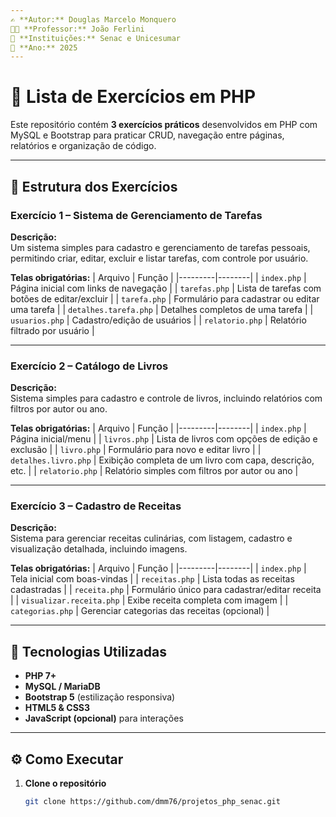 ```yaml
---
✍️ **Autor:** Douglas Marcelo Monquero
👨‍🏫 **Professor:** João Ferlini
🏫 **Instituições:** Senac e Unicesumar
📅 **Ano:** 2025
---
```


# 📌 Lista de Exercícios em PHP

Este repositório contém **3 exercícios práticos** desenvolvidos em PHP com MySQL e Bootstrap para praticar CRUD, navegação entre páginas, relatórios e organização de código.

---

## 📂 Estrutura dos Exercícios

### **Exercício 1 – Sistema de Gerenciamento de Tarefas**

**Descrição:**  
Um sistema simples para cadastro e gerenciamento de tarefas pessoais, permitindo criar, editar, excluir e listar tarefas, com controle por usuário.

**Telas obrigatórias:**
| Arquivo | Função |
|---------|--------|
| `index.php` | Página inicial com links de navegação |
| `tarefas.php` | Lista de tarefas com botões de editar/excluir |
| `tarefa.php` | Formulário para cadastrar ou editar uma tarefa |
| `detalhes.tarefa.php` | Detalhes completos de uma tarefa |
| `usuarios.php` | Cadastro/edição de usuários |
| `relatorio.php` | Relatório filtrado por usuário |

---

### **Exercício 2 – Catálogo de Livros**

**Descrição:**  
Sistema simples para cadastro e controle de livros, incluindo relatórios com filtros por autor ou ano.

**Telas obrigatórias:**
| Arquivo | Função |
|---------|--------|
| `index.php` | Página inicial/menu |
| `livros.php` | Lista de livros com opções de edição e exclusão |
| `livro.php` | Formulário para novo e editar livro |
| `detalhes.livro.php` | Exibição completa de um livro com capa, descrição, etc. |
| `relatorio.php` | Relatório simples com filtros por autor ou ano |

---

### **Exercício 3 – Cadastro de Receitas**

**Descrição:**  
Sistema para gerenciar receitas culinárias, com listagem, cadastro e visualização detalhada, incluindo imagens.

**Telas obrigatórias:**
| Arquivo | Função |
|---------|--------|
| `index.php` | Tela inicial com boas-vindas |
| `receitas.php` | Lista todas as receitas cadastradas |
| `receita.php` | Formulário único para cadastrar/editar receita |
| `visualizar.receita.php` | Exibe receita completa com imagem |
| `categorias.php` | Gerenciar categorias das receitas (opcional) |

---

## 🚀 Tecnologias Utilizadas

- **PHP 7+**
- **MySQL / MariaDB**
- **Bootstrap 5** (estilização responsiva)
- **HTML5 & CSS3**
- **JavaScript (opcional)** para interações

---

## ⚙️ Como Executar

1. **Clone o repositório**
   ```bash
   git clone https://github.com/dmm76/projetos_php_senac.git
   ```

